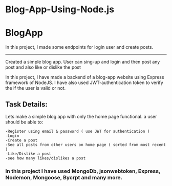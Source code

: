 # Blog-App-Using-Node.js

# BlogApp
In this project, I made some endpoints for login user and create posts.

___________________________________________________________________________________________
Created a simple blog app. User can sing-up and login and then post any post and also like or dislike the post

In this project, I have made a backend of a blog-app website using Express framework of NodeJS. I have also used JWT-authentication token to verify the if the user is valid or not.

## Task Details:
Lets make a simple blog app with only the home page functional. a user should be able to:

    -Register using email & password ( use JWT for authentication )
    -Login
    -Create a post
    -See all posts from other users on home page ( sorted from most recent )
    -Like/Dislike a post
    -see how many likes/dislikes a post
    
### In this project I have used MongoDb, jsonwebtoken, Express, Nodemon, Mongoose, Bycrpt and many more.
